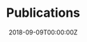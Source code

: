 ---
title: Publications

# View.
#   1 = List
#   2 = Compact
#   3 = Card
#   4 = Citation
view: 2

# Course title, summary, and position.
linktitle: Publications
summary: Various publications brought to you by Epibayes Lab.
weight: 1

# Page metadata.
title: Publications
date: "2018-09-09T00:00:00Z"
lastmod: "2018-09-09T00:00:00Z"
draft: false  # Is this a draft? true/false
toc: false  # Show table of contents? true/false
type: docs  # Do not modify.

# Add menu entry to sidebar.
# - name: Declare this menu item as a parent with ID `name`.
# - weight: Position of link in menu.
menu:
  learning:
    name: Publications
    weight: 3
---